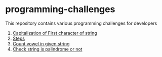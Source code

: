 # programming-challenges
This repository contains various programming challenges for developers

1. [Capitalization of First character of string](capitalize_first_character)
2. [Steps](steps)
3. [Count vowel in given string](vowel)
4. [Check string is palindrome or not](palindrome)
